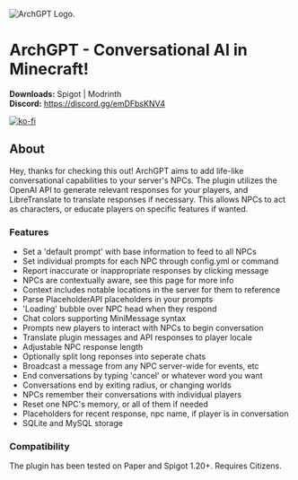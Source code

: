 ![ArchGPT Logo.](https://i.ibb.co/zn8fx1Y/ARCHGPT-banner.png)
# ArchGPT - Conversational AI in Minecraft!

**Downloads:** Spigot | Modrinth<br>
**Discord:** https://discord.gg/emDFbsKNV4<br>

[![ko-fi](https://ko-fi.com/img/githubbutton_sm.svg)](https://ko-fi.com/L4L8RW4TJ)

## About
Hey, thanks for checking this out! ArchGPT aims to add life-like conversational capabilities to your server's NPCs.
The plugin utilizes the OpenAI API to generate relevant responses for your players, and LibreTranslate to translate
responses if necessary. This allows NPCs to act as characters, or educate players on specific features if wanted.

### Features
- Set a 'default prompt' with base information to feed to all NPCs
- Set individual prompts for each NPC through config.yml or command
- Report inaccurate or inappropriate responses by clicking message
- NPCs are contextually aware, see this page for more info
- Context includes notable locations in the server for them to reference
- Parse PlaceholderAPI placeholders in your prompts
- 'Loading' bubble over NPC head when they respond
- Chat colors supporting MiniMessage syntax
- Prompts new players to interact with NPCs to begin conversation
- Translate plugin messages and API responses to player locale
- Adjustable NPC response length
- Optionally split long reponses into seperate chats
- Broadcast a message from any NPC server-wide for events, etc
- End conversations by typing 'cancel' or whatever word you want
- Conversations end by exiting radius, or changing worlds
- NPCs remember their conversations with individual players
- Reset one NPC's memory, or all of them if needed
- Placeholders for recent response, npc name, if player is in conversation
- SQLite and MySQL storage

### Compatibility
The plugin has been tested on Paper and Spigot 1.20+.
Requires Citizens.
